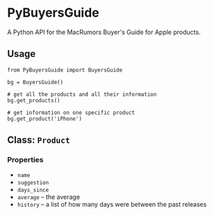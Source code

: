 PyBuyersGuide
=============

A Python API for the MacRumors Buyer's Guide for Apple products.

## Usage

    from PyBuyersGuide import BuyersGuide
    
    bg = BuyersGuide()
    
    # get all the products and all their information
    bg.get_products()
    
    # get information on one specific product
    bg.get_product('iPhone')
    
## Class: `Product`
### Properties
* `name`
* `suggestion`
* `days_since`
* `average` – the average 
* `history` – a list of how many days were between the past releases